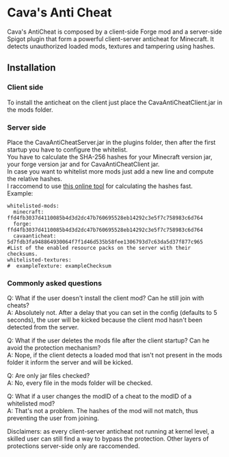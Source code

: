 # Cava's Anti Cheat
Cava's AntiCheat is composed by a client-side Forge mod and a server-side Spigot plugin that form a powerful client-server anticheat for Minecraft. It detects unauthorized loaded mods, textures and tampering using hashes.

## Installation

### Client side
To install the anticheat on the client just place the CavaAntiCheatClient.jar in the mods folder.

### Server side
Place the CavaAntiCheatServer.jar in the plugins folder, then after the first startup you have to configure the whitelist.  
You have to calculate the SHA-256 hashes for your Minecraft version jar, your forge version jar and for CavaAntiCheatClient jar.  
In case you want to whitelist more mods just add a new line and compute the relative hashes.  
I raccomend to use [this online tool](https://emn178.github.io/online-tools/sha256_checksum.html) for calculating the hashes fast.  
Example:
```
whitelisted-mods:
  minecraft: ffd4fb3037d4110085b4d3d2dc47b760695528eb14292c3e5f7c758983c6d764
  forge: ffd4fb3037d4110085b4d3d2dc47b760695528eb14292c3e5f7c758983c6d764
  cavaanticheat: 5d7fdb3fa948864930064f7f1d46d535b58fee1306793d7c63da5d37f877c965
#List of the enabled resource packs on the server with their checksums.
whitelisted-textures:
#  exampleTexture: exampleChecksum
```

### Commonly asked questions
Q: What if the user doesn't install the client mod? Can he still join with cheats?  
A: Absolutely not. After a delay that you can set in the config (defaults to 5 seconds), the user will be kicked because the client mod hasn't been detected from the server.  
  
Q: What if the user deletes the mods file after the client startup? Can he avoid the protection mechanism?  
A: Nope, if the client detects a loaded mod that isn't not present in the mods folder it inform the server and will be kicked.  
  
Q: Are only jar files checked?  
A: No, every file in the mods folder will be checked.  
  
Q: What if a user changes the modID of a cheat to the modID of a whitelisted mod?  
A: That's not a problem. The hashes of the mod will not match, thus preventing the user from joining.  
  
Disclaimers: as every client-server anticheat not running at kernel level, a skilled user can still find a way to bypass the protection. Other layers of protections server-side only are raccomended.
